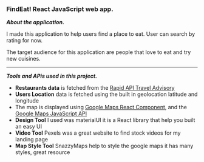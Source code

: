 ### FindEat! React JavaScript web app.
***About the application.***

I made this application to help users find a place to eat. User can search by rating for now.

The target audience for this application are people that love to eat and try new cuisines. 

___

***Tools and APis used in this project.***
- **Restaurants data** is fetched from the [Rapid API Travel Advisory](https://rapidapi.com/apidojo/api/travel-advisor/)
- **Users Location** data is fetched using the built in geolocation latitude and longitude
- The map is displayed using [Google Maps React Component](https://www.npmjs.com/package/google-maps-react), and the [Google Maps JavaScript API](https://developers.google.com/maps/documentation/javascript/overview)
- **Design Tool** I used was materialUI it is a React library that help you built an easy UI
- **Video Tool** Pexels was a great website to find stock videos for my landing page
- **Map Style Tool** SnazzyMaps help to style the google maps it has many styles, great resource 
